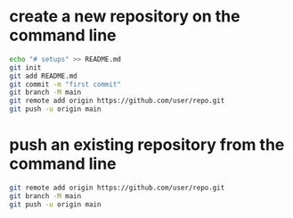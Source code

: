 # create a new repository on the command line

```sh
echo "# setups" >> README.md
git init
git add README.md
git commit -m "first commit"
git branch -M main
git remote add origin https://github.com/user/repo.git
git push -u origin main
```

# push an existing repository from the command line

```sh
git remote add origin https://github.com/user/repo.git
git branch -M main
git push -u origin main
```
